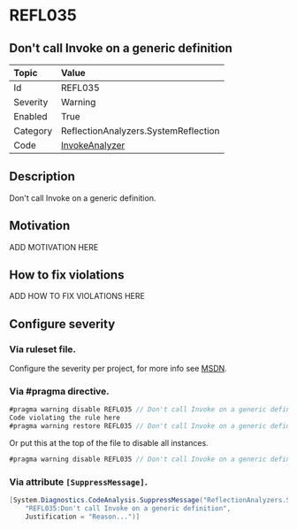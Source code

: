 # REFL035
## Don't call Invoke on a generic definition

| Topic    | Value
| :--      | :--
| Id       | REFL035
| Severity | Warning
| Enabled  | True
| Category | ReflectionAnalyzers.SystemReflection
| Code     | [InvokeAnalyzer](https://github.com/DotNetAnalyzers/ReflectionAnalyzers/blob/master/ReflectionAnalyzers/NodeAnalzers/InvokeAnalyzer.cs)

## Description

Don't call Invoke on a generic definition.

## Motivation

ADD MOTIVATION HERE

## How to fix violations

ADD HOW TO FIX VIOLATIONS HERE

<!-- start generated config severity -->
## Configure severity

### Via ruleset file.

Configure the severity per project, for more info see [MSDN](https://msdn.microsoft.com/en-us/library/dd264949.aspx).

### Via #pragma directive.
```C#
#pragma warning disable REFL035 // Don't call Invoke on a generic definition
Code violating the rule here
#pragma warning restore REFL035 // Don't call Invoke on a generic definition
```

Or put this at the top of the file to disable all instances.
```C#
#pragma warning disable REFL035 // Don't call Invoke on a generic definition
```

### Via attribute `[SuppressMessage]`.

```C#
[System.Diagnostics.CodeAnalysis.SuppressMessage("ReflectionAnalyzers.SystemReflection", 
    "REFL035:Don't call Invoke on a generic definition", 
    Justification = "Reason...")]
```
<!-- end generated config severity -->